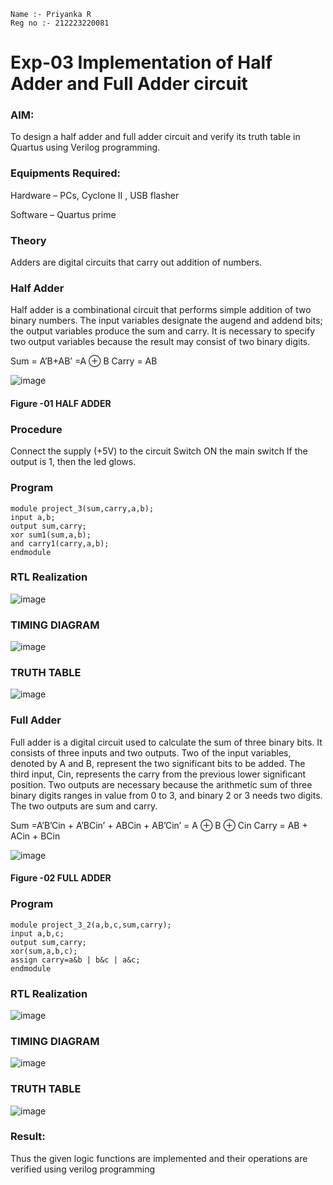 ```
Name :- Priyanka R
Reg no :- 212223220081
```

# Exp-03 Implementation of Half Adder and Full Adder circuit
### AIM:
To design a half adder and full adder circuit and verify its truth table in Quartus using Verilog programming.

### Equipments Required:
Hardware – PCs, Cyclone II , USB flasher

Software – Quartus prime

### Theory 
Adders are digital circuits that carry out addition of numbers.

### Half Adder
Half adder is a combinational circuit that performs simple addition of two binary numbers. The input variables designate the augend and addend bits; the output variables produce the sum and carry. It is necessary to specify two output variables because the result may consist of two binary digits.

Sum = A’B+AB’ =A ⊕ B Carry = AB

![image](https://user-images.githubusercontent.com/36288975/163552156-a13e5a56-c638-4110-97d9-8896907c8d25.png)

#### Figure -01 HALF ADDER 

### Procedure
Connect the supply (+5V) to the circuit
Switch ON the main switch
If the output is 1, then the led glows.

### Program 
```
module project_3(sum,carry,a,b); 
input a,b; 
output sum,carry; 
xor sum1(sum,a,b); 
and carry1(carry,a,b); 
endmodule
```

### RTL Realization
![image](https://github.com/Raji1009/Exp-02-Implementation-of-Half-Adder-and-Full-Adder-circuit/assets/89059861/e8dfbe0f-ac67-4d75-880d-fd669580be01)

### TIMING DIAGRAM
![image](https://github.com/Raji1009/Exp-02-Implementation-of-Half-Adder-and-Full-Adder-circuit/assets/89059861/f88fa8e1-6ca1-4499-af96-22670c739216)

### TRUTH TABLE 
![image](https://github.com/Raji1009/Exp-02-Implementation-of-Half-Adder-and-Full-Adder-circuit/assets/89059861/88535d6e-8915-4be3-bcf7-a3e965081e15)


### Full Adder
Full adder is a digital circuit used to calculate the sum of three binary bits. It consists of three inputs and two outputs. Two of the input variables, denoted by A and B, represent the two significant bits to be added. The third input, Cin, represents the carry from the previous lower significant position. Two outputs are necessary because the arithmetic sum of three binary digits ranges in value from 0 to 3, and binary 2 or 3 needs two digits. The two outputs are sum and carry.

Sum =A’B’Cin + A’BCin’ + ABCin + AB’Cin’ = A ⊕ B ⊕ Cin Carry = AB + ACin + BCin

![image](https://user-images.githubusercontent.com/36288975/163552057-b3547877-6d07-45b4-b7e0-bcfebfad9e1d.png)

#### Figure -02 FULL ADDER

### Program 
```
module project_3_2(a,b,c,sum,carry);
input a,b,c;
output sum,carry;
xor(sum,a,b,c);
assign carry=a&b | b&c | a&c;
endmodule
```

### RTL Realization
![image](https://github.com/Raji1009/Exp-02-Implementation-of-Half-Adder-and-Full-Adder-circuit/assets/89059861/e3fd1433-f974-4265-a715-9a5fde0d78f9)

### TIMING DIAGRAM
![image](https://github.com/Raji1009/Exp-02-Implementation-of-Half-Adder-and-Full-Adder-circuit/assets/89059861/6a11b3c6-dc53-400b-9a3d-5ebf6eac532a)

### TRUTH TABLE 
![image](https://github.com/Raji1009/Exp-02-Implementation-of-Half-Adder-and-Full-Adder-circuit/assets/89059861/a2d05afa-0f64-4906-9001-e9deb30f4f65)

### Result:
Thus the given logic functions are implemented and their operations are verified using verilog programming
